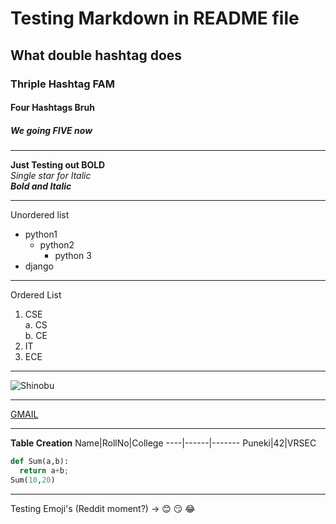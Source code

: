 # Testing Markdown in README file
## What double hashtag does
### Thriple Hashtag FAM
#### Four Hashtags Bruh
##### We going FIVE now
----------------------------------------

**Just Testing out BOLD**  
*Single star for Italic*  
***Bold and Italic***  

---------------------------------------

Unordered list
- python1
  - python2
    - python 3
- django

--------------------------------------

Ordered List
1. CSE  
  a. CS  
  b. CE
2. IT
3. ECE

------------------------------------

![Shinobu](https://wallpapercave.com/wp/wp5518412.jpg)

------------------------------------

[GMAIL](https://www.gmail.com)

-------------------------------------

**Table Creation**
Name|RollNo|College
----|------|-------
Puneki|42|VRSEC

```python
def Sum(a,b):
  return a+b;
Sum(10,20)
```

-------------------------------------

Testing Emoji's (Reddit moment?) -> :blush: :smirk: :joy:
